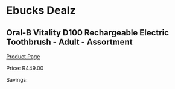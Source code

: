 
# Ebucks Dealz
## Oral-B Vitality D100 Rechargeable Electric Toothbrush - Adult - Assortment
[Product Page](https://www.ebucks.com/web/shop/productSelected.do?prodId=1018851326&catId=375509364)

Price: R449.00

Savings: 


	